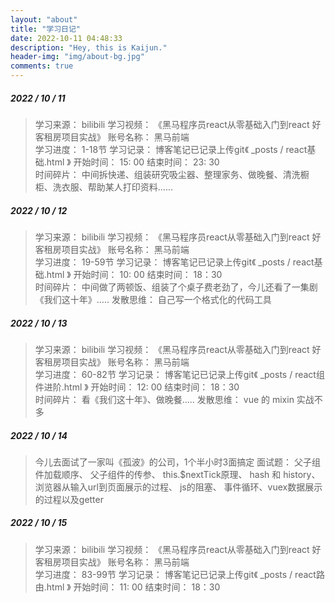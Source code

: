 ```yaml
---
layout: "about"
title: "学习日记"
date: 2022-10-11 04:48:33
description: "Hey, this is Kaijun."
header-img: "img/about-bg.jpg"
comments: true
---
```


##### 2022 / 10 / 11
> 学习来源： bilibili
> 学习视频： 《黑马程序员react从零基础入门到react 好客租房项目实战》
> 账号名称： 黑马前端 <br/>
> 学习进度： 1-18节
> 学习记录： 博客笔记已记录上传git《 _posts / react基础.html 》
> 开始时间： 15: 00
> 结束时间： 23: 30 <br/>
> 时间碎片： 中间拆快递、组装研究吸尘器、整理家务、做晚餐、清洗橱柜、洗衣服、帮助某人打印资料......


##### 2022 / 10 / 12
> 学习来源： bilibili
> 学习视频： 《黑马程序员react从零基础入门到react 好客租房项目实战》
> 账号名称： 黑马前端 <br/>
> 学习进度： 19-59节
> 学习记录： 博客笔记已记录上传git《 _posts / react基础.html 》
> 开始时间： 10: 00
> 结束时间： 18：30 <br />
> 时间碎片： 中间做了两顿饭、组装了个桌子费老劲了，今儿还看了一集剧《我们这十年》.....
> 发散思维： 自己写一个格式化的代码工具

##### 2022 / 10 / 13
> 学习来源： bilibili
> 学习视频： 《黑马程序员react从零基础入门到react 好客租房项目实战》
> 账号名称： 黑马前端 <br/>
> 学习进度： 60-82节
> 学习记录： 博客笔记已记录上传git《 _posts / react组件进阶.html 》
> 开始时间： 12: 00
> 结束时间： 18：30 <br />
> 时间碎片： 看《我们这十年》、做晚餐.....
> 发散思维： vue 的 mixin 实战不多

##### 2022 / 10 / 14
> 今儿去面试了一家叫《孤波》的公司，1个半小时3面搞定
> 面试题： 父子组件加载顺序、 父子组件的传参、 this.$nextTick原理、 hash 和 history、 浏览器从输入url到页面展示的过程、 js的阻塞、 事件循环、vuex数据展示的过程以及getter

##### 2022 / 10 / 15
> 学习来源： bilibili
> 学习视频： 《黑马程序员react从零基础入门到react 好客租房项目实战》
> 账号名称： 黑马前端 <br/>
> 学习进度： 83-99节
> 学习记录： 博客笔记已记录上传git《 _posts / react路由.html 》
> 开始时间： 11: 00
> 结束时间： 18：30 <br />
